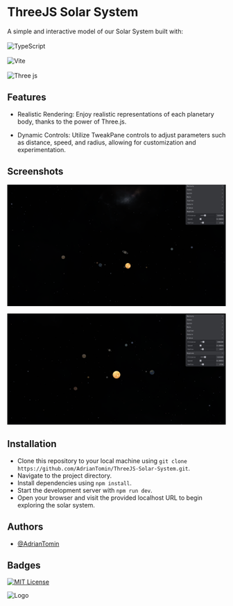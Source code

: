 
# ThreeJS Solar System

A simple and interactive model of our Solar System built with: 
<br/>
<br/>
![TypeScript](https://img.shields.io/badge/typescript-%23007ACC.svg?style=for-the-badge&logo=typescript&logoColor=white)
<br/>
<br/>
![Vite](https://img.shields.io/badge/vite-%23646CFF.svg?style=for-the-badge&logo=vite&logoColor=white)
<br/>
<br/>
![Three js](https://img.shields.io/badge/threejs-black?style=for-the-badge&logo=three.js&logoColor=white)

## Features

- Realistic Rendering: Enjoy realistic representations of each planetary body, thanks to the power of Three.js.

- Dynamic Controls: Utilize TweakPane controls to adjust parameters such as distance, speed, and radius, allowing for customization and experimentation.


## Screenshots

![App Screenshot](https://github.com/AdrianTomin/ThreeJS-Solar-System/blob/main/public/images/demo-1.png?raw=true)

![App Screenshot](https://github.com/AdrianTomin/ThreeJS-Solar-System/blob/main/public/images/demo-2.png?raw=true)




## Installation

- Clone this repository to your local machine using `git clone https://github.com/AdrianTomin/ThreeJS-Solar-System.git`.
- Navigate to the project directory.
- Install dependencies using `npm install`.
- Start the development server with `npm run dev`.
- Open your browser and visit the provided localhost URL to begin exploring the solar system.
## Authors

- [@AdrianTomin](https://www.github.com/AdrianTomin)


## Badges
[![MIT License](https://img.shields.io/badge/License-MIT-green.svg)](https://choosealicense.com/licenses/mit/)


<img src="https://www.svgrepo.com/show/1321/planet.svg" alt="Logo" width="100" height="100">


